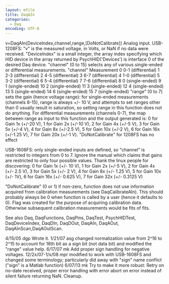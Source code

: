 ```yaml
---
layout: mfile
title: DaqAIn
categories:
  - Daq
encoding: UTF-8
---
```


v=DaqAIn(DeviceIndex,channel,range,[DoNotCalibrate])
Analog input.
USB-1208FS:
"v" is the measured voltage, in Volts, or NaN if no data were received.
"DeviceIndex" is a small integer, the array index specifying which HID
    device in the array returned by PsychHID('Devices') is interface 0
    of the desired Daq device.
"channel" (0 to 15) selects any of various single-ended or differential
    measurements.
    "channel" Measurement
     0        0-1 (differential)
     1        2-3 (differential)
     2        4-5 (differential)
     3        6-7 (differential)
     4        1-0 (differential)
     5        3-2 (differential)
     6        5-4 (differential)
     7        7-6 (differential)
     8          0 (single-ended)
     9          1 (single-ended)
    10          2 (single-ended)
    11          3 (single-ended)
    12          4 (single-ended)
    13          5 (single-ended)
    14          6 (single-ended)
    15          7 (single-ended)
"range" (0 to 7) sets the gain (hence voltage range):
    for single-ended measurements (channels 8-15), range is always +/- 10 V,
    and attempts to set ranges other than 0 usually result in saturation, so
    setting range in this function does not do anything.  For differential
    measurements (channels 0-7), the map between range as input to this
    function and the output generated is:
    0 for Gain 1x (+/-20 V),   1 for Gain 2x (+/-10 V),
    2 for Gain 4x (+/-5 V),    3 for Gain 5x (+/-4 V),
    4 for Gain 8x (+/-2.5 V),  5 for Gain 10x (+/-2 V),
    6 for Gain 16x (+/-1.25 V),  7 for Gain 20x (+/-1 V).
"DoNotCalibrate" for 1208FS has no effect

USB-1608FS:
only single-ended inputs are defined, so "channel" is restricted to integers
from 0 to 7.  Ignore the manual which claims that gains are restricted to only
four possible values.  Thank the linux people for discovering:
     0 for Gain 1x (+/- 10 V),      1 for Gain 2x (+/-5 V),
     2 for Gain 4x (+/- 2.5 V),     3 for Gain 5x (+/- 2 V),
     4 for Gain 8x (+/- 1.25 V),    5 for Gain 10x (+/- 1V),
     6 for Gain 16x (+/- 0.625 V),  7 for Gain 32x (+/- 0.3125 V)

"DoNotCalibrate" (0 or 1) if non-zero, function does not use information
acquired from calibration measurements (see DaqCalibrateAIn).  This should
probably always be 0 when function is called by a user (hence it defaults to
0).  Flag was created for the purpose of acquiring calibration data.
Otherwise subsequent calibration measurements would be fits of fits.

See also Daq, DaqFunctions, DaqPins, DaqTest, PsychHIDTest,
DaqDeviceIndex, DaqDIn, DaqDOut, DaqAIn, DaqAOut, DaqAInScan,DaqAOutScan.

4/15/05 dgp Wrote it.
1/21/07 asg changed normalization value from 2^16 to 2^15 to account for 16th bit as a sign bit (not data bit)
            and modified the "range" value help.
6/17/07 mk  Add proper sign handling for negative voltages.
12/2x/07-1/x/08  mpr   modified to work with USB-1608FS and changed some
                          terminology; particularly did away with "sign" name
                          conflict ("sign" is a Matlab function)
6/07/13 mk  Try to make it more robust: Retry on no-date received, proper
            error handling with error abort on error instead of silent
            failure returning NaN. Cleanup.